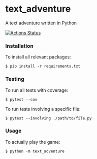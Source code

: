 # text_adventure
A text adventure written in Python

[![Actions Status](https://github.com/peritract/text_adventure/workflows/Python%20package/badge.svg)](https://github.com/peritract/text_adventure/actions)

### Installation

To install all relevant packages:

`$ pip install -r requirements.txt`

### Testing

To run all tests with coverage:

`$ pytest --cov`

To run tests involving a specific file:

`$ pytest --involving ./path/to/file.py`

### Usage

To actually play the game:

`$ python -m text_adventure`
